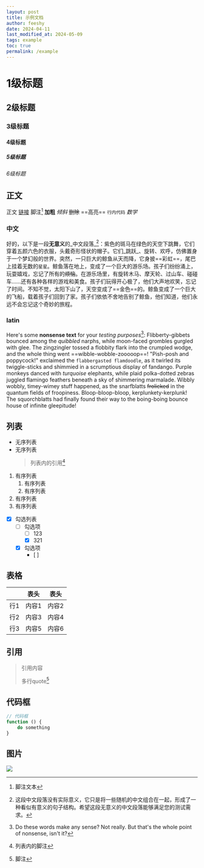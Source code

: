 ```yaml
---
layout: post
title: 示例文档
author: feeshy
date: 2024-04-11
last_modified_at: 2024-05-09
tags: example
toc: true
permalink: /example
---
```


# 1级标题

## 2级标题

### 3级标题

#### 4级标题

##### 5级标题

###### 6级标题

## 正文

正文 [链接](https://github.com/feeshy/feeshy.github.io/blob/master/example.md) 脚注[^1] **加粗** _倾斜_ ~~删除~~ ==高亮== `行内代码` $数学$

[^1]: 脚注文本

### 中文

好的，以下是一段**无意义**的_中文段落_[^4]：紫色的斑马在绿色的天空下跳舞，它们穿着五颜六色的衣服，头戴奇形怪状的帽子。它们_跳跃_、旋转、欢呼，仿佛置身于一个梦幻般的世界。突然，一只巨大的鲸鱼从天而降，它身披==彩虹==，尾巴上挂着无数的`星星`。鲸鱼落在地上，变成了一个巨大的游乐场。孩子们纷纷涌上，玩耍嬉戏，忘记了所有的~~烦恼~~。在游乐场里，有旋转木马、摩天轮、过山车、碰碰车……还有各种各样的游戏和美食。孩子们玩得开心极了，他们大声地欢笑，忘记了时间。不知不觉，太阳下山了，天空变成了==金色==的。鲸鱼变成了一个巨大的飞船，载着孩子们回到了家。孩子们依依不舍地告别了鲸鱼，他们知道，他们永远不会忘记这个奇妙的旅程。

[^4]: 这段中文段落没有实际意义，它只是将一些随机的中文组合在一起，形成了一种看似有意义的句子结构。希望这段无意义的中文段落能够满足您的测试需求。

### latin

Here's some **nonsense text** for your _testing purposes_[^3]: Flibberty-gibbets bounced among the _quibbled_ narphs, while moon-faced grombles gurgled with glee. The zingzingler tossed a flobbity flark into the crumpled wodge, and the whole thing went ==wibble-wobble-zooooop==! "Pish-posh and poppycock!" exclaimed the `flabbergasted flamdoodle`, as it twirled its twiggle-sticks and shimmied in a scrumptious display of fandango. Purple monkeys danced with _turquoise_ elephants, while plaid polka-dotted zebras juggled flamingo feathers beneath a sky of shimmering marmalade. Wibbly wobbly, timey-wimey stuff happened, as the snarfblatts ~~frolicked~~ in the quantum fields of froopiness. Bloop-bloop-bloop, kerplunkety-kerplunk! The squorchblatts had finally found their way to the boing-boing bounce house of infinite gleepitude!

[^3]: Do these words make any sense? Not really. But that's the whole point of nonsense, isn't it?

## 列表

- 无序列表
- 无序列表
	> 列表内的引用[^2]

[^2]: 列表内的脚注

1. 有序列表
   1. 有序列表
   2. 有序列表
2. 有序列表
3. 有序列表

- [x] 勾选列表
	- [ ] 勾选项
		- [ ] 123
		- [x] 321
	- [x] 勾选项
		- [ ] 

## 表格

|     | 表头  | 表头  |
| --- | --- | --- |
| 行1  | 内容1 | 内容2 |
| 行2  | 内容3 | 内容4 |
| 行3  | 内容5 | 内容6 |

## 引用

> 引用内容
> 
> 多行quote[^5]

[^5]: 脚注

## 代码框

``` javascript
// 代码框
function () {
	do something
}
```

## 图片

![](/assets/img/example.jpg)
